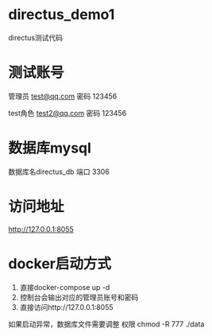 # directus_demo1
directus测试代码

# 测试账号
管理员
test@qq.com
密码
123456

test角色
test2@qq.com
密码
123456

# 数据库mysql
数据库名directus_db
端口 3306

# 访问地址
http://127.0.0.1:8055



# docker启动方式
1. 直接docker-compose up -d 
2. 控制台会输出对应的管理员账号和密码
3. 直接访问http://127.0.0.1:8055

如果启动异常，数据库文件需要调整 权限 chmod -R 777 ./data